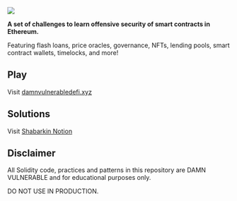 ![](cover.png)

**A set of challenges to learn offensive security of smart contracts in Ethereum.**

Featuring flash loans, price oracles, governance, NFTs, lending pools, smart contract wallets, timelocks, and more!

## Play

Visit [damnvulnerabledefi.xyz](https://damnvulnerabledefi.xyz)

## Solutions 

Visit [Shabarkin Notion](https://shabarkin.notion.site/Damn-Vulnerable-DeFi-CTF-52e77138035649aca42cfce027f6d794)

## Disclaimer

All Solidity code, practices and patterns in this repository are DAMN VULNERABLE and for educational purposes only.

DO NOT USE IN PRODUCTION.
